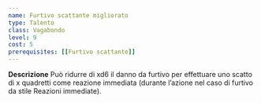 ```yaml
---
name: Furtivo scattante migliorato
type: Talento
class: Vagabondo
level: 9
cost: 5
prerequisites: [[Furtivo scattante]]
---
```


**Descrizione**
Può ridurre di xd6 il danno da furtivo per effettuare uno scatto di x quadretti
come reazione immediata (durante l’azione nel caso di furtivo da stile
Reazioni immediate).